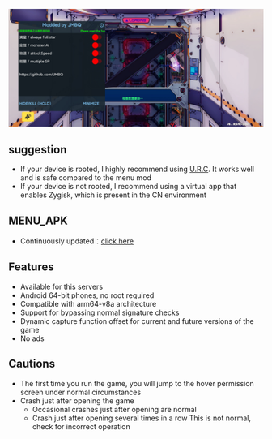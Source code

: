 ![image](img/01.jpg)

## suggestion
* If your device is rooted, I highly recommend using [U.R.C](https://github.com/JMBQ/URC). It works well and is safe compared to the menu mod
* If your device is not rooted, I recommend using a virtual app that enables Zygisk, which is present in the CN environment


## MENU_APK
* Continuously updated：[click here](MENU_MOD_APK.md)


## Features
* Available for this servers
* Android 64-bit phones, no root required
* Compatible with arm64-v8a architecture
* Support for bypassing normal signature checks
* Dynamic capture function offset for current and future versions of the game
* No ads

## Cautions
* The first time you run the game, you will jump to the hover permission screen under normal circumstances
* Crash just after opening the game
  * Occasional crashes just after opening are normal
  * Crash just after opening several times in a row This is not normal, check for incorrect operation
